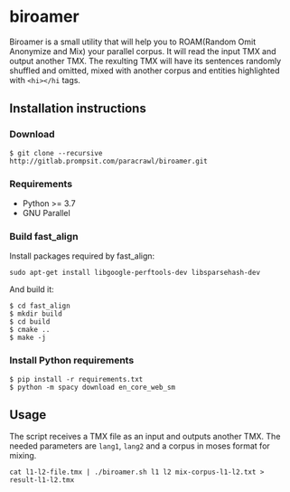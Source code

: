 # biroamer
Biroamer is a small utility that will help you to ROAM(Random Omit Anonymize and Mix) your parallel corpus. It will read the input TMX and output another TMX. The rexulting TMX will have its sentences randomly shuffled and omitted, mixed with another corpus and entities highlighted with `<hi></hi` tags.

## Installation instructions

### Download

```
$ git clone --recursive http://gitlab.prompsit.com/paracrawl/biroamer.git
```

### Requirements

 * Python >= 3.7
 * GNU Parallel

### Build fast_align
Install packages required by fast_align:
```
sudo apt-get install libgoogle-perftools-dev libsparsehash-dev
```

And build it:
```
$ cd fast_align
$ mkdir build
$ cd build
$ cmake ..
$ make -j
```

### Install Python requirements

```
$ pip install -r requirements.txt
$ python -m spacy download en_core_web_sm
```


## Usage
The script receives a TMX file as an input and outputs another TMX. The needed parameters are `lang1`, `lang2` and a corpus in moses format for mixing.
```
cat l1-l2-file.tmx | ./biroamer.sh l1 l2 mix-corpus-l1-l2.txt > result-l1-l2.tmx
```
